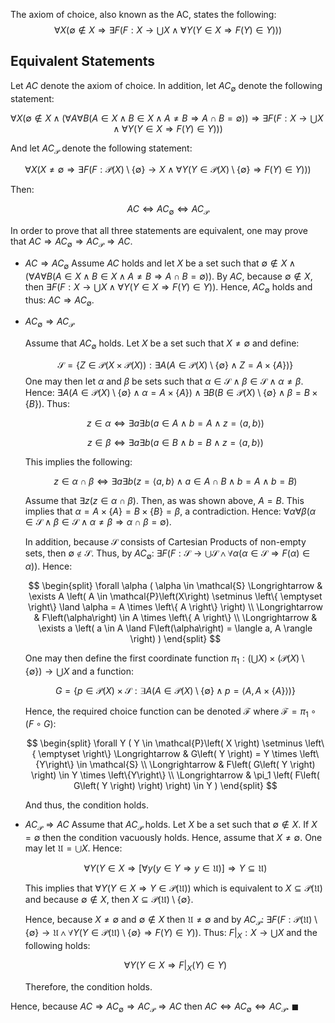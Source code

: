 The axiom of choice, also known as the AC, states the following:
$$
\forall X \left( \emptyset \not\in X \Longrightarrow \exists F \left( F: X \rightarrow \bigcup X \land \forall Y \left( Y \in X \Longrightarrow F\left( Y \right) \in Y \right) \right) \right)
$$


## Equivalent Statements
Let $AC$ denote the axiom of choice.
In addition, let $AC_\emptyset$ denote the following statement:


$$
\forall X \left( \emptyset \not\in X \land \left( \forall A \forall B \left(A \in X \land B \in X \land A \neq B \Longrightarrow A \cap B = \emptyset \right) \right) \Longrightarrow \exists F \left( F: X \rightarrow \bigcup X \land \forall Y \left( Y \in X \Longrightarrow F\left( Y \right) \in Y \right) \right)  \right)
$$


And let $AC_\mathcal{P}$ denote the following statement:


$$
 \forall X \left( X \neq \emptyset \Longrightarrow \exists F \left( F: \mathcal{P}\left(X\right) \setminus \left\{ \emptyset \right\} \rightarrow X \land \forall Y \left( Y \in \mathcal{P}\left(X\right) \setminus \left\{\emptyset\right\} \Longrightarrow F\left(Y\right) \in Y \right) \right) \right)
$$


Then:


$$
AC \iff AC_\emptyset \iff AC_\mathcal{P}
$$


In order to prove that all three statements are equivalent,
one may prove that $AC \Longrightarrow AC_\emptyset \Longrightarrow AC_\mathcal{P} \Longrightarrow AC$.

* $AC \Longrightarrow AC_\emptyset$
    Assume $AC$ holds and let $X$ be a set such that $\emptyset \not\in X \land \left( \forall A \forall B \left(A \in X \land B \in X \land A \neq B \Longrightarrow A \cap B = \emptyset \right) \right)$.
    By $AC$, because $\emptyset \not\in X$, then $\exists F \left( F: X \rightarrow \bigcup X \land \forall Y \left( Y \in X \Longrightarrow F\left( Y \right) \in Y \right) \right)$.
    Hence, $AC_\emptyset$ holds and thus: $AC \Longrightarrow AC_\emptyset$.
    
* $AC_\emptyset \Longrightarrow AC_\mathcal{P}$

    Assume that $AC_\emptyset$ holds. Let $X$ be a set such that $X \neq \emptyset$ and define:
    
    $$
    \mathcal{S} = \left\{ Z \in \mathcal{P}\left( X \times \mathcal{P}\left( X \right) \right) : \exists A \left( A \in \mathcal{P}\left(X\right) \setminus \left\{ \emptyset \right\} \land Z = A \times \left\{ A \right\} \right) \right\}
    $$
    One may then let $\alpha$ and $\beta$ be sets such that $\alpha \in \mathcal{S} \land \beta \in \mathcal{S} \land \alpha \neq \beta$. Hence: $\exists A \left( A \in \mathcal{P}\left(X\right) \setminus \left\{ \emptyset \right\} \land \alpha = A \times \left\{ A \right\} \right) \land \exists B \left( B \in \mathcal{P}\left(X\right) \setminus \left\{ \emptyset \right\} \land \beta = B \times \left\{ B \right\} \right)$. Thus:
    
    $$
    z \in \alpha \iff \exists a \exists b \left( a \in A \land b = A \land z = \langle a,b \rangle \right)
    $$
    
    $$
    z \in \beta \iff \exists a \exists b \left( a \in B \land b = B \land z = \langle a,b \rangle \right)
    $$
    
    This implies the following:
    
    $$
    z \in \alpha \cap \beta \iff \exists a \exists b \left( z = \langle a,b \rangle \land a \in A \cap B \land b = A \land b = B \right)
    $$
    
    Assume that $\exists z \left( z \in \alpha \cap \beta \right)$. Then, as was shown above, $A = B$. This implies that $\alpha = A \times \left\{A\right\} = B \times \left\{B\right\} = \beta$, a contradiction. Hence: $\forall \alpha \forall \beta \left( \alpha \in \mathcal{S} \land \beta \in \mathcal{S} \land \alpha \neq \beta \Longrightarrow \alpha \cap \beta = \emptyset \right)$.
    
    In addition, because $\mathcal{S}$ consists of Cartesian Products of non-empty sets, then $\emptyset \not\in \mathcal{S}$. Thus, by $AC_\emptyset$: $\exists F \left( F: \mathcal{S} \rightarrow \bigcup \mathcal{S} \land \forall \alpha \left( \alpha \in \mathcal{S} \Longrightarrow F\left( \alpha \right) \in \alpha \right) \right)$. Hence:
    
    $$
    \begin{split}
    \forall \alpha ( \alpha \in \mathcal{S} \Longrightarrow & \exists A \left( A \in \mathcal{P}\left(X\right) \setminus \left\{ \emptyset \right\} \land \alpha = A \times \left\{ A \right\} \right) \\
    \Longrightarrow & F\left(\alpha\right) \in A \times \left\{ A \right\} \\
    \Longrightarrow & \exists a \left( a \in A \land F\left(\alpha\right) = \langle a, A \rangle \right) )
    \end{split}
    $$
    
    One may then define the first coordinate function $\displaystyle \pi_1: \left( \bigcup X \right) \times \left( \mathcal{P}\left( X \right) \setminus \left\{ \emptyset \right\} \right) \rightarrow \bigcup X$ and a function:
    
    $$
    G = \left\{ p \in \mathcal{P}\left(X\right) \times \mathcal{S} : \exists A \left( A \in \mathcal{P}\left(X\right) \setminus \left\{ \emptyset \right\} \land p = \langle A, A \times \left\{A\right\} \rangle \right) \right\}
    $$
    
    Hence, the required choice function can be denoted $\mathcal{F}$ where $\mathcal{F} = \pi_1 \circ \left( F \circ G \right)$:
    
    $$
    \begin{split}
    \forall Y ( Y \in \mathcal{P}\left( X \right) \setminus \left\{ \emptyset \right\} \Longrightarrow & G\left( Y \right) = Y \times \left\{Y\right\} \in \mathcal{S} \\
    \Longrightarrow & F\left( G\left( Y \right) \right) \in Y \times \left\{Y\right\} \\
    \Longrightarrow & \pi_1 \left( F\left( G\left( Y \right) \right) \right) \in Y )
    \end{split}
    $$
    
    And thus, the condition holds.
    
* $AC_\mathcal{P} \Longrightarrow AC$
    Assume that $AC_\mathcal{P}$ holds. Let $X$ be a set such that $\emptyset \not\in X$. If $X = \emptyset$ then the condition vacuously holds. Hence, assume that $X \neq \emptyset$. One may let $\mathfrak{U} = \bigcup X$. Hence:

    $$
    \forall Y \left( Y \in X \Longrightarrow \left[ \forall y \left( y \in Y \Longrightarrow y \in \mathfrak{U} \right) \right] \Longrightarrow Y \subseteq \mathfrak{U} \right)
    $$

    This implies that $\forall Y \left( Y \in X \Longrightarrow Y \in \mathcal{P}\left( \mathfrak{U} \right) \right)$ which is equivalent to $X \subseteq \mathcal{P}\left( \mathfrak{U} \right)$ and because $\emptyset \not\in X$, then $X \subseteq \mathcal{P}\left( \mathfrak{U} \right) \setminus \left\{ \emptyset \right\}$.

    Hence, because $X \neq \emptyset$ and $\emptyset \not\in X$ then $\mathfrak{U} \neq \emptyset$ and by $AC_\mathcal{P}$: $\exists F \left( F: \mathcal{P}\left(\mathfrak{U}\right) \setminus \left\{ \emptyset \right\} \rightarrow \mathfrak{U} \land \forall Y \left( Y \in \mathcal{P}\left(\mathfrak{U}\right) \setminus \left\{\emptyset\right\} \Longrightarrow F\left(Y\right) \in Y \right) \right)$. Thus: $F\vert_X: X \rightarrow \bigcup X$ and the following holds:

    $$
    \forall Y \left( Y \in X \Longrightarrow F\vert_X\left(Y\right) \in Y \right)
    $$

    Therefore, the condition holds.

Hence, because $AC \Longrightarrow AC_\emptyset \Longrightarrow AC_\mathcal{P} \Longrightarrow AC$ then $AC \iff AC_\emptyset \iff AC_\mathcal{P}$. $\blacksquare$